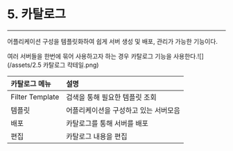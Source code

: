 # 5. 카탈로그

---

어플리케이션 구성을 템플릿화하여 쉽게 서버 생성 및 배포, 관리가 가능한 기능이다.

여러 서버들을 한번에 묶어 사용하고자 하는 경우 카탈로그 기능을 사용한다.![](/assets/2.5 카탈로그 칵테일.png)

| **카탈로그 메뉴** | **설명** |
| :--- | :--- |
| Filter Template | 검색을 통해 필요한 템플릿 조회 |
| 템플릿 | 어플리케이션을 구성하고 있는 서버모음 |
| 배포 | 카탈로그를 통해 서버를 배포 |
| 편집 | 카탈로그 내용을 편집 |




